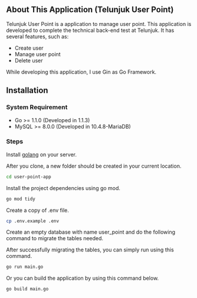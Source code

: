 ## About This Application (Telunjuk User Point)

Telunjuk User Point is a application to manage user point. This application is developed to complete the technical back-end test at Telunjuk. It has several features, such as:

- Create user
- Manage user point
- Delete user

While developing this application, I use Gin as Go Framework. 

## Installation

### System Requirement

- Go >= 1.1.0 (Developed in 1.1.3)
- MySQL >= 8.0.0 (Developed in 10.4.8-MariaDB)

### Steps

Install [golang](https://golang.org/dl/) on your server.

After you clone, a new folder should be created in your current location.

```bash
cd user-point-app
```

Install the project dependencies using go mod.

```bash
go mod tidy
```

Create a copy of .env file.

```bash
cp .env.example .env
```

Create an empty database with name user_point and do the following command to migrate the tables needed.

After successfully migrating the tables, you can simply run using this command.

```bash
go run main.go
```

Or you can build the application by using this command below.

```bash
go build main.go
```
